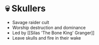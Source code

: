# 💀 Skullers

- Savage raider cult
- Worship destruction and dominance
- Led by [[Silas 'The Bone King' Granger]]
- Leave skulls and fire in their wake